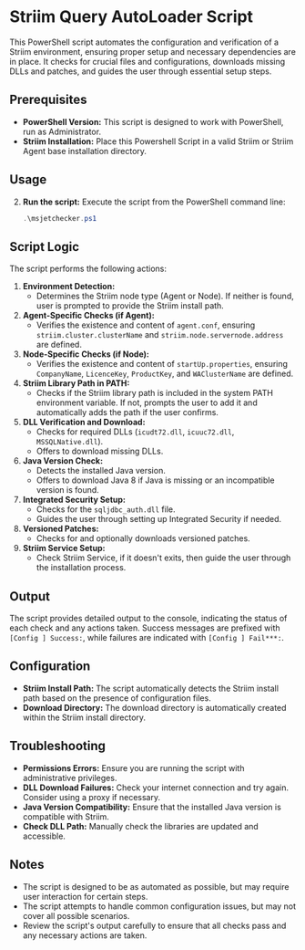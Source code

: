 # Striim Query AutoLoader Script

This PowerShell script automates the configuration and verification of a Striim environment, ensuring proper setup and necessary dependencies are in place.  It checks for crucial files and configurations, downloads missing DLLs and patches, and guides the user through essential setup steps.

## Prerequisites

*   **PowerShell Version:** This script is designed to work with PowerShell, run as Administrator. 
*   **Striim Installation:** Place this Powershell Script in a valid Striim or Striim Agent base installation directory.

## Usage

2.  **Run the script:** Execute the script from the PowerShell command line:
    ```powershell
    .\msjetchecker.ps1
    ```

## Script Logic

The script performs the following actions:

1.  **Environment Detection:**
    *   Determines the Striim node type (Agent or Node). If neither is found, user is prompted to provide the Striim install path.
2.  **Agent-Specific Checks (if Agent):**
    *   Verifies the existence and content of `agent.conf`, ensuring `striim.cluster.clusterName` and `striim.node.servernode.address` are defined.
3.  **Node-Specific Checks (if Node):**
    *   Verifies the existence and content of `startUp.properties`, ensuring `CompanyName`, `LicenceKey`, `ProductKey`, and `WAClusterName` are defined.
4.  **Striim Library Path in PATH:**
    *   Checks if the Striim library path is included in the system PATH environment variable.  If not, prompts the user to add it and automatically adds the path if the user confirms.
5.  **DLL Verification and Download:**
    *   Checks for required DLLs (`icudt72.dll`, `icuuc72.dll`, `MSSQLNative.dll`).
    *   Offers to download missing DLLs.
6.  **Java Version Check:**
    *   Detects the installed Java version.
    *   Offers to download Java 8 if Java is missing or an incompatible version is found.
7.  **Integrated Security Setup:**
    *   Checks for the `sqljdbc_auth.dll` file.
    *   Guides the user through setting up Integrated Security if needed.
8.  **Versioned Patches:**
    *   Checks for and optionally downloads versioned patches.
9.  **Striim Service Setup:**
     *  Check Striim Service, if it doesn't exits, then guide the user through the installation process.

## Output

The script provides detailed output to the console, indicating the status of each check and any actions taken.  Success messages are prefixed with `[Config ] Success:`, while failures are indicated with `[Config ] Fail***:`.

## Configuration

*   **Striim Install Path:**  The script automatically detects the Striim install path based on the presence of configuration files.
*   **Download Directory:** The download directory is automatically created within the Striim install directory.

## Troubleshooting

*   **Permissions Errors:** Ensure you are running the script with administrative privileges.
*   **DLL Download Failures:**  Check your internet connection and try again.  Consider using a proxy if necessary.
*   **Java Version Compatibility:**  Ensure that the installed Java version is compatible with Striim.
*   **Check DLL Path:** Manually check the libraries are updated and accessible.

## Notes

*   The script is designed to be as automated as possible, but may require user interaction for certain steps.
*   The script attempts to handle common configuration issues, but may not cover all possible scenarios.
*   Review the script's output carefully to ensure that all checks pass and any necessary actions are taken.